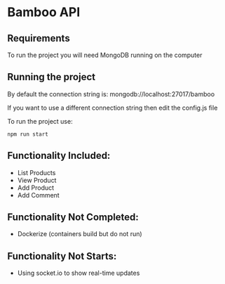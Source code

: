 # Bamboo API

## Requirements
To run the project you will need MongoDB running on the computer

## Running the project

By default the connection string is:
mongodb://localhost:27017/bamboo

If you want to use a different connection string then edit the config.js file

To run the project use:

```
npm run start
```

## Functionality Included:
* List Products
* View Product
* Add Product
* Add Comment

## Functionality Not Completed:
* Dockerize (containers build but do not run)

## Functionality Not Starts:
* Using socket.io to show real-time updates